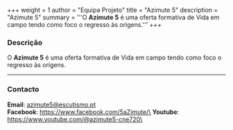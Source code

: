 +++
weight = 1
author = "Equipa Projeto"
title = "Azimute 5"
description = "Azimute 5"
summary = '''O **Azimute 5** é uma oferta formativa de Vida em campo tendo como foco o regresso às origens.'''
+++

<!---more-->

### Descrição

O **Azimute 5** é uma oferta formativa de Vida em campo tendo como foco o regresso às origens.

---

### Contacto

**Email**:  azimute5@escutismo.pt\
**Facebook**: https://www.facebook.com/5aZimute/\
**Youtube**:  https://www.youtube.com/@azimute5-cne720\